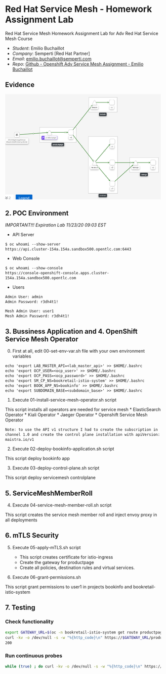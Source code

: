 # Red Hat Service Mesh - Homework Assignment Lab

Red Hat Service Mesh Homework Assignment Lab for Adv Red Hat Service Mesh Course

* *Student*: Emilio Buchaillot
* *Company*: Semperti [Red Hat Partner]
* *Email*: <emilio.buchaillot@semperti.com>
* *Repo*: [Github - Openshift Adv Service Mesh Assignment - Emilio Buchaillot](https://github.com/emiliobucha/openshift-adv-service-mesh-lab)

## Evidence

![Evidence](evidence.png)

## 2. POC Environment

*IMPORTANT!!! Expiration Lab 11/23/20 09:03 EST* 

* API Server

```
$ oc whoami --show-server
https://api.cluster-154a.154a.sandbox500.opentlc.com:6443
```

* Web Console

```
$ oc whoami --show-console
https://console-openshift-console.apps.cluster-154a.154a.sandbox500.opentlc.com
```

* Users

```
Admin User: admin
Admin Password: r3dh4t1!
```
```
Mesh Admin User: user1
Mesh Admin Password: r3dh4t1!
```

## 3. Bussiness Application and 4. OpenShift Service Mesh Operator

00. First at all, edit 00-set-env-var.sh file with your own environment variables

```
echo 'export LAB_MASTER_API=<lab_master_api>' >> $HOME/.bashrc
echo 'export OCP_USER=<ocp_user>' >> $HOME/.bashrc
echo 'export OCP_PASS=<ocp_password>' >> $HOME/.bashrc
echo 'export SM_CP_NS=bookretail-istio-system' >> $HOME/.bashrc
echo 'export BOOK_APP_NS=bookinfo' >> $HOME/.bashrc
echo 'export SUBDOMAIN_BASE=<subdomain_base>' >> $HOME/.bashrc
```

01. Execute 01-install-service-mesh-operator.sh script

This script installs all operators are needed for service mesh
    * ElasticSearch Operator
    * Kiali Operator
    * Jaeger Operator
    * Openshift Service Mesh Operator

    Note: to use the API v1 structure I had to create the subscription in channel 1.0 and create the control plane installation with apiVersion: maistra.io/v1

02. Execute 02-deploy-bookinfo-application.sh script

This script deploy bookinfo app 

03. Execute 03-deploy-control-plane.sh script

This script deploy servicemesh controlplane 

## 5. ServiceMeshMemberRoll

04. Execute 04-service-mesh-member-roll.sh script

This script creates the service mesh member roll and inject envoy proxy in all deployments

## 6. mTLS Security

05. Execute 05-apply-mTLS.sh script

    * This script creates certificate for istio-ingress
    * Create the gateway for productpage
    * Create all policies, destination rules and virtual services.

06. Execute 06-grant-permissions.sh

This script grant permissions to user1 in projects bookinfo and bookretail-istio-system

## 7. Testing
### Check functionality

```bash
export GATEWAY_URL=$(oc -n bookretail-istio-system get route productpage-gateway -o jsonpath='{.spec.host}')
curl -kv -o /dev/null -s -w "%{http_code}\n" https://$GATEWAY_URL/productpage
200
```

### Run continuous probes

```bash
while (true) ; do curl -kv -o /dev/null -s -w "%{http_code}\n" https://$GATEWAY_URL/productpage ; sleep .1 ; done
```

